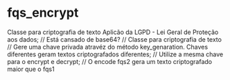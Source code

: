 # fqs_encrypt
Classe para criptografia de texto 
Aplicão da LGPD - Lei Geral de Proteção aos dados;
// Está cansado de base64?
// Classe para criptografia de texto
// Gere uma chave privada atravéz do método key_genaration. Chaves diferentes geram textos criptografados diferentes;
// Utilize a mesma chave para o encrypt e decrypt;
// O encode fqs2 gera um texto criptografado maior que o fqs1
